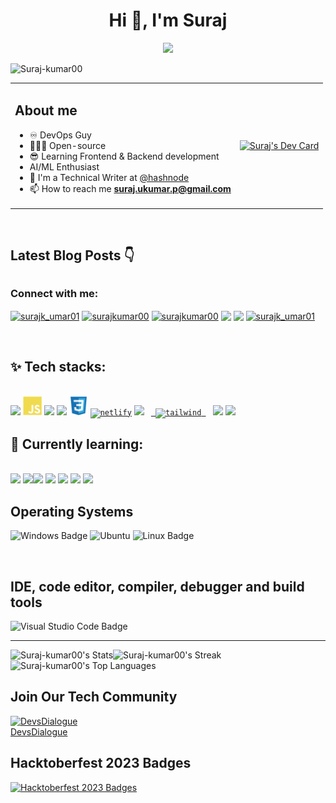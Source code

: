 <!-- This is the Header Banner of my profile -->

<!--![GihubBanner](https://github.com/Suraj-kumar00/Suraj-kumar00/blob/main/Gtihub_Banner.png)-->

<!-- This is my name -->

<h1 align="center">Hi 👋, I'm Suraj</h1>

<!-- This is Typing SVG -->

<p align="center">
  <a href="https://git.io/typing-svg"><img src="https://readme-typing-svg.demolab.com?font=Fira+Code&duration=3000&pause=1000&color=00D9F7&center=true&vCenter=true&width=435&lines=DevOps+Guy;Open-Source;Development;"></a>
</p>

<!-- Visitors counter -->

<p align="left" > <img src="https://komarev.com/ghpvc/?username=Suraj-kumar00&label=Profile%20views&color=0e75b6&style=flat" alt="Suraj-kumar00" /> </p>

<!-- This is about me -->
  <table>
   <tr>
    <td>

## About me 
- ♾️ DevOps Guy
- 🧑🏻‍💻 Open-source
- 😎 Learning Frontend & Backend development
- AI/ML Enthusiast
- 📝 I'm a Technical Writer at [@hashnode](https://surajk00.hashnode.dev/)
- 📫 How to reach me **suraj.ukumar.p@gmail.com**
</td>
<td>
  <a href="https://app.daily.dev/surajkumar00"><img src="https://api.daily.dev/devcards/v2/4E1RDJyIvsiHn4ej7JYMu.png?r=g72&type=default" width="356" alt="Suraj's Dev Card"/></a>
<!-- <a align="center"  href="https://app.daily.dev/Surajkumar00"><img src="https://api.daily.dev/devcards/3ffdf10c31754b0b8990e50630821fca.png?r=57l" width="400" alt="Suraj's Dev Card"/></a>
   </td> -->
  </tr>
 </table>

<br>

<!-- Read the blogs here on my hashnode profile -->

## Latest Blog Posts 👇

<!-- HASHNODE_BLOG:START -->
<!-- HASHNODE_BLOG:END -->


<!-- come on let's connect here -->

## <h3 align="left"> Connect with me:</h3>
<p align="left">
<a href="https://twitter.com/surajk_umar01" target="blank">
 <img align="center" src="https://img.shields.io/badge/Twitter-%231DA1F2.svg?style=for-the-badge&logo=Twitter&logoColor=white" alt="surajk_umar01" /></a>
<a href="https://linkedin.com/in/surajkumar00" target="blank"><img align="center" src="https://img.shields.io/badge/linkedin-%230077B5.svg?style=for-the-badge&logo=linkedin&logoColor=white" alt="surajkumar00" /></a>
<a href="https://discord.gg/PCmDTcz9" target="blank">
 <img align="center" src="https://img.shields.io/badge/Discord-%235865F2.svg?style=for-the-badge&logo=discord&logoColor=white" alt="surajkumar00" /></a>
<a href="https://hashnode.com/@surajkumar00" target="blank"><img align="center" src="https://img.shields.io/badge/Hashnode-2962FF?style=for-the-badge&logo=hashnode&logoColor=white" /></a>
<a href="https://www.leetcode.com/suraj-kumar00" target="blank"><img align="center" src="https://img.shields.io/badge/LeetCode-FFA116.svg?style=for-the-badge&logo=LeetCode&logoColor=white"/></a>
<a href="https://dashboard.twitch.tv/u/suraj_kumar00/home" target="blank">
 <img align="center" src="https://img.shields.io/badge/Twitch-9146FF?logo=twitch&logoColor=fff&style=for-the-badge" alt="surajk_umar01" /></a>
</p>

<!-- these are the tech stacks that I'm using currently-->

<br>

## ✨ Tech stacks:
   <br>
<code><a href="https://www.oracle.com/java/" target="_blank"><img height="30" src="https://www.vectorlogo.zone/logos/java/java-icon.svg"></a></code>
<code><a href="https://www.javascript.com/" target="_blank"><img height="30" src="https://raw.githubusercontent.com/devicons/devicon/master/icons/javascript/javascript-plain.svg"></a></code>
<code><a href="https://reactjs.org/" target="_blank"><img height="30" src="https://www.vectorlogo.zone/logos/reactjs/reactjs-icon.svg"></a></code>
<code><a href="https://www.w3schools.com/html/" target="_blank"><img height="30" src="https://www.vectorlogo.zone/logos/w3_html5/w3_html5-icon.svg"></a></code>
<code><a href="https://www.w3schools.com/css/" target="_blank"><img height="30" src="https://raw.githubusercontent.com/devicons/devicon/master/icons/css3/css3-original.svg"></a></code>
<code><a href="https://www.netlify.com/" target="_blank"><img src="https://www.vectorlogo.zone/logos/netlify/netlify-icon.svg" alt="netlify"  height="30"></a></code>
<!-- <code><a href="https://redux.js.org" target="_blank"> <img src="https://raw.githubusercontent.com/devicons/devicon/master/icons/redux/redux-original.svg" alt="redux" height="30"></a></code>
<code><a href="https://sass-lang.com" target="_blank"> <img src="https://raw.githubusercontent.com/devicons/devicon/master/icons/sass/sass-original.svg" alt="sass"  height="30"></a></code> -->
<code><a href="https://getbootstrap.com/" target="_blank"><img height="30" src="https://upload.wikimedia.org/wikipedia/commons/thumb/b/b2/Bootstrap_logo.svg/512px-Bootstrap_logo.svg.png?20210507000024"></a></code>
 <code> <a href="https://tailwindcss.com/" target="_blank"> <img src="https://www.vectorlogo.zone/logos/tailwindcss/tailwindcss-icon.svg" alt="tailwind" height="30"/> </a> </code>
<code><a href="https://nodejs.org/en/" target="_blank"><img height="30" src="https://www.vectorlogo.zone/logos/nodejs/nodejs-icon.svg"></a></code>
<code><a href="https://git-scm.com/" target="_blank"><img height="30" src="https://www.vectorlogo.zone/logos/git-scm/git-scm-icon.svg"></a></code>


<br>

<!-- these are my tech stacks that i'm Looking forward to learn -->


## 🌱 Currently learning:

<br>
<code><a href="https://go.dev/" target="_blank"><img height="30" src="https://img.shields.io/badge/Go-00ADD8?logo=go&logoColor=fff&style=for-the-badge"></a></code>
<code><a href="https://www.docker.com/" target="_blank"><img height="30" src="https://img.shields.io/badge/Docker-2496ED?logo=docker&logoColor=fff&style=for-the-badge"></a></code><code><a href="https://kubernetes.io/" target="_blank"><img height="30" src="https://img.shields.io/badge/Kubernetes-326CE5?logo=kubernetes&logoColor=fff&style=for-the-badge"></a></code>
<code><a href="https://aws.amazon.com/" target="_blank"><img height="30" src="https://img.shields.io/badge/AWS-%23FF9900.svg?style=for-the-badge&logo=amazon-aws&logoColor=white"></a></code>
<code><a href="https://www.terraform.io/" target="_blank"><img height="30" src="https://img.shields.io/badge/Terraform-7B42BC?logo=terraform&logoColor=fff&style=for-the-badge"></a></code>
<code><a href="https://www.jenkins.io/" target="_blank"><img height="30" src="https://img.shields.io/badge/Jenkins-D24939?logo=jenkins&logoColor=fff&style=for-the-badge"></a></code>
<code><a href="https://prometheus.io/docs/introduction/overview/" target="_blank"><img height="30" src="https://img.shields.io/badge/Prometheus-E6522C?logo=prometheus&logoColor=fff&style=for-the-badge"></a></code>
</details>
<br>


## Operating Systems </h3>  
![Windows Badge](https://img.shields.io/badge/Windows-0078D4?logo=windows&logoColor=fff&style=for-the-badge)
![Ubuntu](https://img.shields.io/badge/Ubuntu-E95420?logo=ubuntu&logoColor=fff&style=for-the-badge)
![Linux Badge](https://img.shields.io/badge/Linux-FCC624?logo=linux&logoColor=000&style=for-the-badge)

<br>

##  IDE, code editor, compiler, debugger and build tools  
![Visual Studio Code Badge](https://img.shields.io/badge/Visual%20Studio%20Code-007ACC?logo=visualstudiocode&logoColor=fff&style=for-the-badge)

---


![Suraj-kumar00's Stats](https://github-readme-stats.vercel.app/api?username=Suraj-kumar00&theme=tokyonight&show_icons=true&hide_border=true&count_private=false)![Suraj-kumar00's Streak](https://github-readme-streak-stats.herokuapp.com/?user=Suraj-kumar00&theme=tokyonight&hide_border=true)
![Suraj-kumar00's Top Languages](https://github-readme-stats.vercel.app/api/top-langs/?username=Suraj-kumar00&theme=tokyonight&show_icons=true&hide_border=true&layout=compact)







<!--This section is for DevsDailogue community Discord joining page-->

## Join Our Tech Community

<p align="left">
  <a href="https://discord.com/invite/xmM3cQUSyF">
    <img src="https://github.com/yash02k3/GITM_TechFest/blob/yash/contributer/assets/logo/DevsDialogue%20Logo.png" alt="DevsDialogue" width="200px" height="200px">
    <br>
    DevsDialogue
  </a>
</p>










<!--Hacktoberfest 2023 Badges-->

## Hacktoberfest 2023 Badges

[![Hacktoberfest 2023 Badges](https://holopin.me/surajkumar00)](https://holopin.io/@surajkumar00)

<!--Hacktoberfest 2023 Badges ends here-->


<!-- This is LeetCode Stats-->
<!--![](https://leetcard.jacoblin.cool/Suraj-kumar00?ext=heatmap)-->



